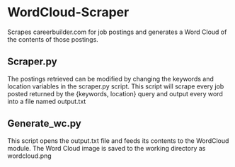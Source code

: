 # WordCloud-Scraper
Scrapes careerbuilder.com for job postings and generates a Word Cloud of the contents of those postings. 

## Scraper.py
The postings retrieved can be modified by changing the keywords and location variables in the scraper.py script.
This script will scrape every job posted returned by the {keywords, location} query and output every word into a file
named output.txt

## Generate_wc.py
This script opens the output.txt file and feeds its contents to the WordCloud module. The Word Cloud image is saved to the
working directory as wordcloud.png
